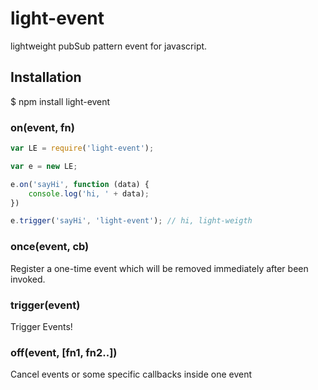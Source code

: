 # light-event

  lightweight pubSub pattern event for javascript.

## Installation

  $ npm install light-event

### on(event, fn)
```js
var LE = require('light-event');

var e = new LE;

e.on('sayHi', function (data) {
    console.log('hi, ' + data);
})

e.trigger('sayHi', 'light-event'); // hi, light-weigth
```

### once(event, cb)

  Register a one-time event which will be removed immediately after been invoked.

### trigger(event)
   Trigger Events!

### off(event, [fn1, fn2..])

  Cancel events or some specific callbacks inside one event